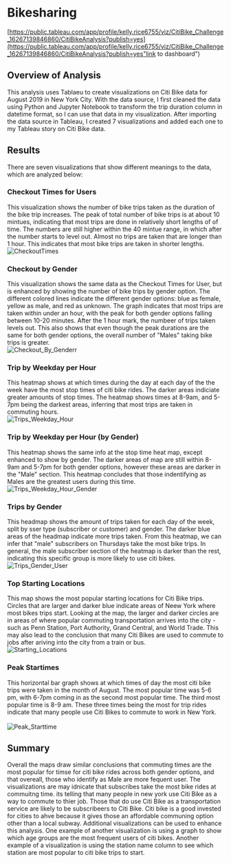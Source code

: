 # Bikesharing

[https://public.tableau.com/app/profile/kelly.rice6755/viz/CitiBike_Challenge_16267139846860/CitiBikeAnalysis?publish=yes](https://public.tableau.com/app/profile/kelly.rice6755/viz/CitiBike_Challenge_16267139846860/CitiBikeAnalysis?publish=yes"link to dashboard")


## Overview of Analysis

This analysis uses Tablaeu to create visualizations on Citi Bike data for August 2019 in New York City.  With the data source, I first cleaned the data using Python and Jupyter Notebook to transform the trip duration column in datetime format, so I can use that data in my visualization.  After importing the data source in Tableau, I created 7 visualizations and added each one to my Tableau story on Citi Bike data.  

## Results
There are seven visualizations that show different meanings to the data, which are analyzed below:


### Checkout Times for Users 
This visualization shows the number of bike trips taken as the duration of the bike trip increases.  The peak of total number of bike trips is at about 10 mintues, indicating that most trips are done in relatively short lengths of of time.  The numbers are still higher within the 40 mintue range, in which after the number starts to level out.  Almost no trips are taken that are longer than 1 hour.  This indicates that most bike trips are taken in shorter lengths. 
<br/>
![CheckoutTimes](/Images/CheckoutTimes.png)


### Checkout by Gender
This visualization shows the same data as the Checkout Times for User, but is enhanced by showing the number of bike trips by gender option.  The different colored lines indicate the different gender options: blue as female, yellow as male, and red as unknown.  The graph indicates that most trips are taken within under an hour, with the peak for both gender options falling between 10-20 minutes.  After the 1 hour mark, the numbeer of trips taken levels out.  This also shows that even though the peak durations are the same for both gender options, the overall number of "Males" taking bike trips is greater.
<br/>
![Checkout_By_Genderr](/Images/Checkout_By_Gender.png)


### Trip by Weekday per Hour 
This heatmap shows at which times during the day at each day of the the week have the most stop times of citi bike rides. The darker areas indiciate greater amounts of stop times. The heatmap shows times at 8-9am, and 5-7pm being the darkest areas, inferring that most trips are taken in commuting hours. 
<br/>
![Trips_Weekday_Hour](/Images/Trips_Weekday_Hour.png)


### Trip by Weekday per Hour (by Gender)
This heatmap shows the same info at the stop time heat map, except enhanced to show by gender.  The darker areas of map are still within 8-9am and 5-7pm for both gender options, however these areas are darker in the "Male" section.  This heatmap concludes that those indentifying as Males are the greatest users during this time. 
<br/>
![Trips_Weekday_Hour_Gender](/Images/Trips_Weekday_Hour_Gender.png)


### Trips by Gender
This headmap shows the amount of trips taken for each day of the week, split by sser type (subscriber or customer) and gender.  The darker blue areas of the headmap indicate more trips taken.  From this heatmap, we can infer that "male" subscribers on Thursdays take the most bike trips.  In general, the male subscriber section of the heatmap is darker than the rest, indicating this specific group is more likely to use citi bikes.
<br/>
![Trips_Gender_User](/Images/Trips_Gender_User.png)


### Top Starting Locations
This map shows the most popular starting locations for Citi Bike trips.  Circles that are larger and darker blue indicate areas of Neew York where most bikes trips start.  Looking at the map, the larger and darker circles are in areas of where popular commuting transportation arrives into the city - such as Penn Station, Port Authority, Grand Central, and World Trade.  This may also lead to the conclusion that many Citi Bikes are used to commute to jobs after ariving into the city from a train or bus. 
<br/>
![Starting_Locations](/Images/Starting_Locations.png)


### Peak Startimes
This horizontal bar graph shows at which times of day the most citi bike trips were taken in the month of August.  The most popular time was 5-6 pm, with 6-7pm coming in as the second most popular time.  The third most popular time is 8-9 am.  These three times being the most for trip rides indicate that many people use Citi Bikes to commute to work in New York.  
<br/>
![Peak_Starttime](Images/Peak_Starttime.png)



## Summary

Overall the maps draw similar conclusions that commuting times are the most popular for timse for citi bike rides across both gender options, and that overeall, those who identify as Male are more fequent user.  The visualizations are may idnicate that subscribes take the most bike rides at commuitng time.  its telling that many people in new york use Citi Bike as a way to commute to thier job.  Those that do use Citi Bike as a transportation service are likely to be subscribeers to Citi Bike.  Citi bike is a good invested for cities to ahve because it gives those an affordable communing option other than a local subway.  Additional visualizations can be used to enhance this analysis.  One example of another visualization is using a graph to show which age groups are the most frequent users of citi bikes.  Another example of a visualization is using the station name column to see which station are most popular to citi bike trips to start. 